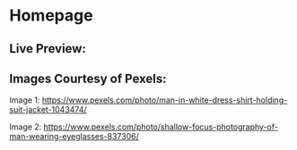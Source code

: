 # Homepage


## Live Preview: 


## Images Courtesy of Pexels:

Image 1: https://www.pexels.com/photo/man-in-white-dress-shirt-holding-suit-jacket-1043474/

Image 2: https://www.pexels.com/photo/shallow-focus-photography-of-man-wearing-eyeglasses-837306/
